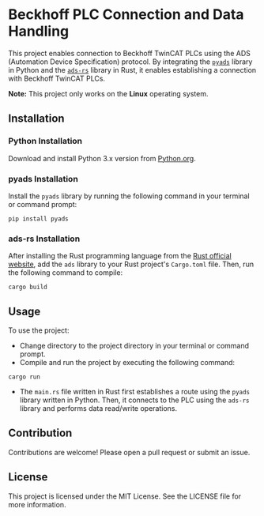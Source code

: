 # Beckhoff PLC Connection and Data Handling

This project enables connection to Beckhoff TwinCAT PLCs using the ADS (Automation Device Specification) protocol. By integrating the [`pyads`](https://github.com/stlehmann/pyads) library in Python and the [`ads-rs`](https://github.com/birkenfeld/ads-rs) library in Rust, it enables establishing a connection with Beckhoff TwinCAT PLCs.

**Note:** This project only works on the **Linux** operating system.

## Installation

### Python Installation

Download and install Python 3.x version from [Python.org](https://www.python.org/).

### pyads Installation

Install the `pyads` library by running the following command in your terminal or command prompt:

```shell
pip install pyads
```

### ads-rs Installation

After installing the Rust programming language from the [Rust official website](https://www.rust-lang.org/), add the `ads` library to your Rust project's `Cargo.toml` file. Then, run the following command to compile:

```shell
cargo build
```

## Usage

To use the project:

- Change directory to the project directory in your terminal or command prompt.
- Compile and run the project by executing the following command:

```shell
cargo run
```

- The `main.rs` file written in Rust first establishes a route using the `pyads` library written in Python. Then, it connects to the PLC using the `ads-rs` library and performs data read/write operations.

## Contribution

Contributions are welcome! Please open a pull request or submit an issue.

## License

This project is licensed under the MIT License. See the LICENSE file for more information.
